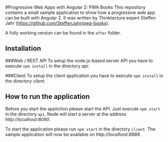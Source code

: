 #Progressive Web Apps with Angular 2: PWA Books
This repository contains a small sample application to show how a progressive web app can be built with Angular 2.
It was written by Thinktecture expert Steffen Jahr (https://github.com/SteffenJahr/pwa-books).

A fully working version can be found in the `after` folder.

## Installation
###Web / REST API
To setup the node.js-based server API you have to execute `npm install` in the directory _api_.

###Client
To setup the client application you have to execute `npm install` in the directory _client_.


## How to run the application
Before you start the appliction please start the API. Just execute `npm start` in the directory `api`. Node will start a server at the address _http://localhost:8090_. 

To start the application please run `npm start` in the directory `client`. The sample application will now be available on _http://localhost:8888_.
